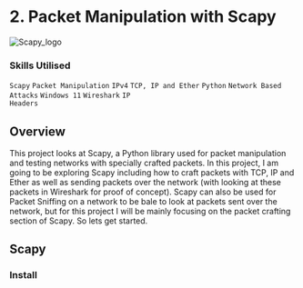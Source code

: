 # 2. Packet Manipulation with Scapy

![Scapy_logo](https://github.com/user-attachments/assets/654ca147-c7e5-441f-85c3-ae6fa50da082)

### Skills Utilised

<code>Scapy</code> <code>Packet Manipulation</code> <code>IPv4</code> <code>TCP, IP and Ether</code> <code>Python</code> <code>Network Based Attacks</code> <code>Windows 11</code> <code>Wireshark</code> <code>IP Headers</code>

## Overview

This project looks at Scapy, a Python library used for packet manipulation and testing networks with specially crafted packets. In this project, I am going to be exploring Scapy including how to craft packets with TCP, IP and Ether as well as sending packets over the network (with looking at these packets in Wireshark for proof of concept). Scapy can also be used for Packet Sniffing on a network to be bale to look at packets sent over the network, but for this project I will be mainly focusing on the packet crafting section of Scapy. So lets get started.

## Scapy

### Install 

